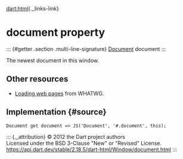 [dart:html](../../dart-html/dart-html-library){._links-link}

document property
=================

::: {#getter .section .multi-line-signature}
[Document](../document-class) document
:::

The newest document in this window.

Other resources
---------------

-   [Loading web
    pages](https://html.spec.whatwg.org/multipage/browsers.html) from
    WHATWG.

Implementation {#source}
--------------

``` {.language-dart data-language="dart"}
Document get document => JS('Document', '#.document', this);
```

::: {._attribution}
© 2012 the Dart project authors\
Licensed under the BSD 3-Clause \"New\" or \"Revised\" License.\
<https://api.dart.dev/stable/2.18.5/dart-html/Window/document.html>
:::
